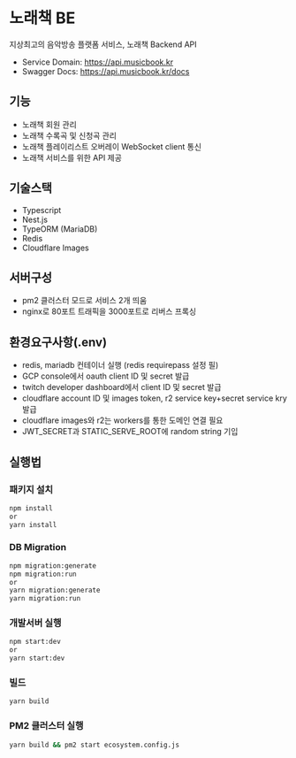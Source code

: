 # 노래책 BE

지상최고의 음악방송 플랫폼 서비스, 노래책 Backend API

- Service Domain: https://api.musicbook.kr
- Swagger Docs: https://api.musicbook.kr/docs

## 기능

- 노래책 회원 관리
- 노래책 수록곡 및 신청곡 관리
- 노래책 플레이리스트 오버레이 WebSocket client 통신
- 노래책 서비스를 위한 API 제공

## 기술스택

- Typescript
- Nest.js
- TypeORM (MariaDB)
- Redis
- Cloudflare Images

## 서버구성

- pm2 클러스터 모드로 서비스 2개 띄움
- nginx로 80포트 트래픽을 3000포트로 리버스 프록싱

## 환경요구사항(.env)

- redis, mariadb 컨테이너 실행 (redis requirepass 설정 필)
- GCP console에서 oauth client ID 및 secret 발급
- twitch developer dashboard에서 client ID 및 secret 발급
- cloudflare account ID 및 images token, r2 service key+secret service kry 발급
- cloudflare images와 r2는 workers를 통한 도메인 연결 필요
- JWT_SECRET과 STATIC_SERVE_ROOT에 random string 기입

## 실행법

### 패키지 설치

```sh
npm install
or
yarn install
```

### DB Migration

```sh
npm migration:generate
npm migration:run
or
yarn migration:generate
yarn migration:run
```

### 개발서버 실행

```sh
npm start:dev
or
yarn start:dev
```

### 빌드

```sh
yarn build
```

### PM2 클러스터 실행

```sh
yarn build && pm2 start ecosystem.config.js
```
